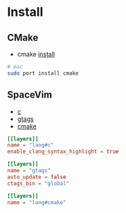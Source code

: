 # Install

## CMake

- cmake [install](https://cmake.org/install/)

```bash
# mac
sudo port install cmake
```

## SpaceVim

- [c](https://spacevim.org/layers/lang/c/)
- [gtags](https://spacevim.org/layers/gtags/)
- [cmake](https://spacevim.org/layers/lang/cmake/)

```toml
[[layers]]
name = "lang#c"
enable_clang_syntax_highlight = true

[[layers]]
name = "gtags"
auto_update = false
ctags_bin = "global"

[[layers]]
name = "lang#cmake"
```

